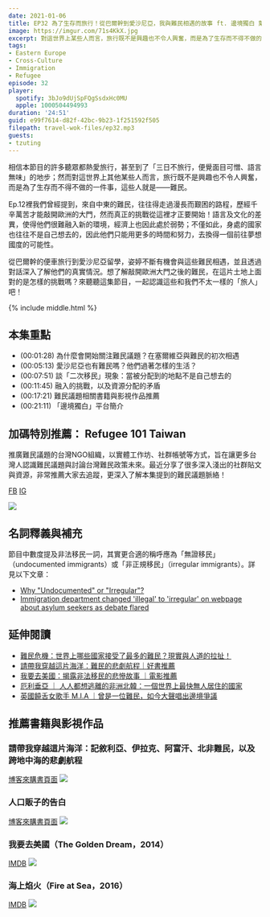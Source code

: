 ```yaml
---
date: 2021-01-06
title: EP32 為了生存而旅行！從巴爾幹到愛沙尼亞，我與難民相遇的故事 ft. 邊境獨白 葉姿婷
image: https://imgur.com/71s4KkX.jpg
excerpt: 對這世界上某些人而言，旅行既不是興趣也不令人興奮，而是為了生存而不得不做的一件事，這些人就是——難民。從巴爾幹的便車旅行到愛沙尼亞留學，姿婷不斷有機會與這些難民相遇，發現即使敲開了歐洲的大門，更多的挑戰才剛開始！來聽聽這集節目，一起認識這些和我們不太一樣的「旅人」吧！
tags:
- Eastern Europe
- Cross-Culture
- Immigration
- Refugee
episode: 32
player:
  spotify: 3bJo9dUjSpFQgSsdxHc0MU
  apple: 1000504494993
duration: '24:51'
guid: e99f7614-d82f-42bc-9b23-1f251592f505
filepath: travel-wok-files/ep32.mp3
guests:
- tzuting
---
```


相信本節目的許多聽眾都熱愛旅行，甚至到了「三日不旅行，便覺面目可憎、語言無味」的地步；然而對這世界上其他某些人而言，旅行既不是興趣也不令人興奮，而是為了生存而不得不做的一件事，這些人就是——難民。

Ep.12裡我們曾經提到，來自中東的難民，往往得走過漫長而艱困的路程，歷經千辛萬苦才能敲開歐洲的大門，然而真正的挑戰從這裡才正要開始！語言及文化的差異，使得他們很難融入新的環境，經濟上也因此處於弱勢；不僅如此，身處的國家也往往不是自己想去的，因此他們只能用更多的時間和努力，去換得一個前往夢想國度的可能性。

從巴爾幹的便車旅行到愛沙尼亞留學，姿婷不斷有機會與這些難民相遇，並且透過對話深入了解他們的真實情況。想了解敲開歐洲大門之後的難民，在這片土地上面對的是怎樣的挑戰嗎？來聽聽這集節目，一起認識這些和我們不太一樣的「旅人」吧！

{% include middle.html %}

## 本集重點

* (00:01:28) 為什麼會開始關注難民議題？在塞爾維亞與難民的初次相遇
* (00:05:13) 愛沙尼亞也有難民嗎？他們過著怎樣的生活？
* (00:07:51) 談「二次移民」現象：當被分配到的地點不是自己想去的
* (00:11:45) 融入的挑戰，以及資源分配的矛盾
* (00:17:21) 難民議題相關書籍與影視作品推薦
* (00:21:11) 「邊境獨白」平台簡介

## 加碼特別推薦： Refugee 101 Taiwan

推廣難民議題的台灣NGO組織，以實體工作坊、社群帳號等方式，旨在讓更多台灣人認識難民議題與討論台灣難民政策未來。最近分享了很多深入淺出的社群貼文與資源，非常推薦大家去追蹤，更深入了解本集提到的難民議題脈絡！

[FB](https://www.facebook.com/Refugee-101-Taiwan-104676894801001/) [IG](https://www.instagram.com/refugee_101_taiwan/)

![](https://imgur.com/kBryikh.jpg)

## 名詞釋義與補充
節目中數度提及非法移民一詞，其實更合適的稱呼應為「無證移民」（undocumented immigrants）或「非正規移民」（irregular immigrants）。詳見以下文章：

* [Why "Undocumented" or "Irregular"?](https://www.unhcr.org/cy/wp-content/uploads/sites/41/2018/09/TerminologyLeaflet_EN_PICUM.pdf)
* [Immigration department changed 'illegal' to 'irregular' on webpage about asylum seekers as debate flared](https://www.cbc.ca/news/politics/asylum-seekers-immigration-illegal-irregular-federal-government-1.4847571)

## 延伸閱讀

* [難民危機：世界上哪些國家接受了最多的難民？現實與人道的拉扯！](https://theborderstory.com/which-countries-have-the-most-refugees/)
* [請帶我穿越這片海洋：難民的悲劇航程｜好書推薦](https://theborderstory.com/the-tragic-voyage-of-refugees/)
* [我要去美國：揭露非法移民的悲慘故事 ｜電影推薦](https://theborderstory.com/the-golden-dream/)
* [厄利垂亞 ｜ 人人都想逃離的非洲北韓：一個世界上最快無人居住的國家](https://theborderstory.com/eritrea/)
* [英國饒舌女歌手 M.I.A ｜曾是一位難民，如今大聲唱出邊境爭議](https://theborderstory.com/mia/)

## 推薦書籍與影視作品

### 請帶我穿越這片海洋：記敘利亞、伊拉克、阿富汗、北非難民，以及跨地中海的悲劇航程

[博客來購書頁面](https://www.books.com.tw/products/0010744771)
![](https://im2.book.com.tw/image/getImage?i=https://www.books.com.tw/img/001/074/47/0010744771_bc_01.jpg&v=58d3a49c&w=655&h=609)

### 人口販子的告白

[博客來購書頁面](https://www.books.com.tw/products/E050010702)
![](https://im1.book.com.tw/image/getImage?i=https://www.books.com.tw/img/E05/001/07/E050010702.jpg&v=5941e04b&w=300&h=300)

### 我要去美國（The Golden Dream，2014）

[IMDB](https://www.imdb.com/title/tt2042583/)
![](https://m.media-amazon.com/images/M/MV5BZmM2OWQzNDgtOGNkMS00NzZjLThiNzAtNTY1MDM4MzE0NDgxXkEyXkFqcGdeQXVyNDE5MTU2MDE@._V1_.jpg)

### 海上焰火（Fire at Sea，2016）

[IMDB](https://www.imdb.com/title/tt3652526/)
![](https://m.media-amazon.com/images/M/MV5BMTQ5MDYwNDU5OV5BMl5BanBnXkFtZTgwMDg0NTgyMDI@._V1_.jpg)
